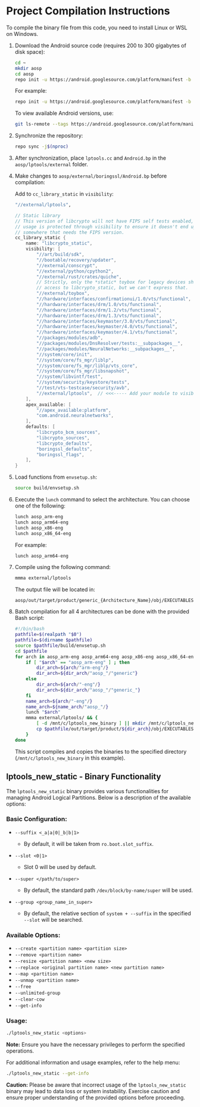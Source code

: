 # Project Compilation Instructions

To compile the binary file from this code, you need to install Linux or WSL on Windows.

1. Download the Android source code (requires 200 to 300 gigabytes of disk space):

    ```bash
    cd ~
    mkdir aosp
    cd aosp
    repo init -u https://android.googlesource.com/platform/manifest -b <Android_version>
    ```

    For example:

    ```bash
    repo init -u https://android.googlesource.com/platform/manifest -b android-14.0.0_r9
    ```

    To view available Android versions, use:

    ```bash
    git ls-remote --tags https://android.googlesource.com/platform/manifest | grep 'refs/tags/android-[0-9]' | awk '{print $2}'
    ```

2. Synchronize the repository:

    ```bash
    repo sync -j$(nproc)
    ```

3. After synchronization, place `lptools.cc` and `Android.bp` in the `aosp/lptools/external` folder.

4. Make changes to `aosp/external/boringssl/Android.bp` before compilation:

    Add to `cc_library_static` in `visibility`:

    ```bash
    "//external/lptools",
    ```
    ```cpp
    // Static library
    // This version of libcrypto will not have FIPS self tests enabled, so its
    // usage is protected through visibility to ensure it doesn't end up used
    // somewhere that needs the FIPS version.
    cc_library_static {
        name: "libcrypto_static",
        visibility: [
            "//art/build/sdk",
            "//bootable/recovery/updater",
            "//external/conscrypt",
            "//external/python/cpython2",
            "//external/rust/crates/quiche",
            // Strictly, only the *static* toybox for legacy devices should have
            // access to libcrypto_static, but we can't express that.
            "//external/toybox",
            "//hardware/interfaces/confirmationui/1.0/vts/functional",
            "//hardware/interfaces/drm/1.0/vts/functional",
            "//hardware/interfaces/drm/1.2/vts/functional",
            "//hardware/interfaces/drm/1.3/vts/functional",
            "//hardware/interfaces/keymaster/3.0/vts/functional",
            "//hardware/interfaces/keymaster/4.0/vts/functional",
            "//hardware/interfaces/keymaster/4.1/vts/functional",
            "//packages/modules/adb",
            "//packages/modules/DnsResolver/tests:__subpackages__",
            "//packages/modules/NeuralNetworks:__subpackages__",
            "//system/core/init",
            "//system/core/fs_mgr/liblp",
            "//system/core/fs_mgr/liblp/vts_core",
            "//system/core/fs_mgr/libsnapshot",
            "//system/libvintf/test",
            "//system/security/keystore/tests",
            "//test/vts-testcase/security/avb",
            "//external/lptools",  // <<<----- Add your module to visibility
        ],
        apex_available: [
            "//apex_available:platform",
            "com.android.neuralnetworks",
        ],
        defaults: [
            "libcrypto_bcm_sources",
            "libcrypto_sources",
            "libcrypto_defaults",
            "boringssl_defaults",
            "boringssl_flags",
        ],
    }

5. Load functions from `envsetup.sh`:

    ```bash
    source build/envsetup.sh
    ```

6. Execute the `lunch` command to select the architecture. You can choose one of the following:

    ```bash
    lunch aosp_arm-eng
    lunch aosp_arm64-eng
    lunch aosp_x86-eng
    lunch aosp_x86_64-eng
    ```

    For example:

    ```bash
    lunch aosp_arm64-eng
    ```

7. Compile using the following command:

    ```bash
    mmma external/lptools
    ```

    The output file will be located in:

    ```
    aosp/out/target/product/generic_{Architecture_Name}/obj/EXECUTABLES/lptools_new_static_intermediates/lptools_new_static
    ```

8. Batch compilation for all 4 architectures can be done with the provided Bash script:

    ```bash
    #!/bin/bash
    pathfile=$(realpath "$0")
    pathfile=$(dirname $pathfile)
    source $pathfile/build/envsetup.sh
    cd $pathfile
    for arch in aosp_arm-eng aosp_arm64-eng aosp_x86-eng aosp_x86_64-eng ; do
        if [ "$arch" == "aosp_arm-eng" ] ; then
            dir_arch=${arch/"arm-eng"/}
            dir_arch=${dir_arch/"aosp_"/"generic"}
        else 
            dir_arch=${arch/"-eng"/}
            dir_arch=${dir_arch/"aosp_"/"generic_"}
        fi
        name_arch=${arch/"-eng"/}
        name_arch=${name_arch/"aosp_"/}
        lunch "$arch"
        mmma external/lptools/ && {
            [ -d /mnt/c/lptools_new_binary ] || mkdir /mnt/c/lptools_new_binary
            cp $pathfile/out/target/product/${dir_arch}/obj/EXECUTABLES/lptools_new_static_intermediates/lptools_new_static /mnt/c/lptools_new_binary/lptools_new_$name_arch
        }
    done
    ```

   This script compiles and copies the binaries to the specified directory (`/mnt/c/lptools_new_binary` in this example).

## lptools_new_static - Binary Functionality

The `lptools_new_static` binary provides various functionalities for managing Android Logical Partitions. Below is a description of the available options:

### Basic Configuration:

- `--suffix <_a|a|0|_b|b|1>`
  - By default, it will be taken from `ro.boot.slot_suffix`.

- `--slot <0|1>`
  - Slot 0 will be used by default.

- `--super </path/to/super>`
  - By default, the standard path `/dev/block/by-name/super` will be used.

- `--group <group_name_in_super>`
  - By default, the relative section of `system + --suffix` in the specified `--slot` will be searched.

### Available Options:

- `--create <partition name> <partition size>`
- `--remove <partition name>`
- `--resize <partition name> <new size>`
- `--replace <original partition name> <new partition name>`
- `--map <partition name>`
- `--unmap <partition name>`
- `--free`
- `--unlimited-group`
- `--clear-cow`
- `--get-info`

### Usage:

```bash
./lptools_new_static <options>
```
**Note:** Ensure you have the necessary privileges to perform the specified operations.

For additional information and usage examples, refer to the help menu:

```bash
./lptools_new_static --get-info
```
**Caution:** Please be aware that incorrect usage of the `lptools_new_static` binary may lead to data loss or system instability. Exercise caution and ensure proper understanding of the provided options before proceeding.

